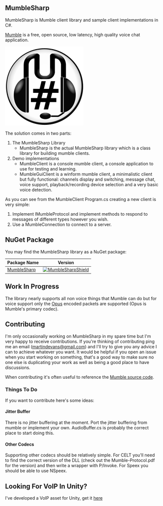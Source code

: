 ## MumbleSharp

MumbleSharp is Mumble client library and sample client implementations in C#.

[Mumble](https://www.mumble.info/) is a free, open source, low latency, high quality voice chat application.

![MumbleSharp Logo](mumblesharp.png)

The solution comes in two parts:

 1. The MumbleSharp Library
    - MumbleSharp is the actual MumbleSharp library which is a class library for building mumble clients.
 2. Demo implementations
    - MumbleClient is a console mumble client, a console application to use for testing and learning.
    - MumbleGuiClient is a winform mumble client, a minimalistic client but fully functional: channels display and switching, message chat, voice support, playback/recording device selection and a very basic voice detection.

As you can see from the MumbleClient Program.cs creating a new client is very simple:

 1. Implement IMumbleProtocol and implement methods to respond to messages of different types however you wish.
 2. Use a MumbleConnection to connect to a server.

## NuGet Package

You may find the MumbleSharp library as a NuGet package:

| Package Name | Version |
|--------------|---------|
| [MumbleSharp][MumbleSharpNuget] | [![MumbleSharpShield]][MumbleSharpNuget] |

[MumbleSharpNuget]: https://www.nuget.org/packages/MumbleSharp/
[MumbleSharpShield]: https://img.shields.io/nuget/vpre/MumbleSharp.svg

## Work In Progress
 
The library nearly supports all non voice things that Mumble can do but for voice support only the [Opus](http://www.opus-codec.org/) encoded packets are supported (Opus is Mumble's primary codec).

## Contributing

I'm only occasionally working on MumbleSharp in my spare time but I'm very happy to receive contributions. If you're thinking of contributing ping me an email (martindevans@gmail.com) and I'll try to give you any advice I can to achieve whatever you want. It would be helpful if you open an issue when you start working on something, that's a good way to make sure no one else is duplicating your work as well as being a good place to have discussions.

When contributing it's often useful to reference the [Mumble source code](https://github.com/mumble-voip/mumble).

### Things To Do

If you want to contribute here's some ideas:
 
#### Jitter Buffer
There is no jitter buffering at the moment. Port the jitter buffering from mumble or implement your own. AudioBuffer.cs is probably the correct place to start doing this.

#### Other Codecs
Supporting other codecs should be relatively simple. For CELT you'll need to find the correct version of the DLL (check out the Mumble-Protocol.pdf for the version) and then write a wrapper with P/Invoke. For Speex you should be able to use NSpeex.

## Looking For VoIP In Unity?

I've developed a VoIP asset for Unity, get it [here](https://www.assetstore.unity3d.com/#!/content/70078?aid=1100lJ2J)
